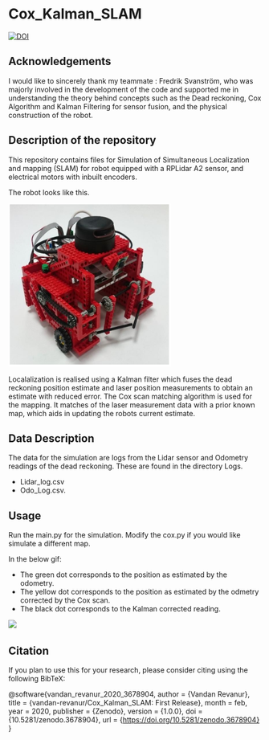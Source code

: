 # Cox_Kalman_SLAM

[![DOI](https://zenodo.org/badge/DOI/10.5281/zenodo.3678904.svg)](https://doi.org/10.5281/zenodo.3678904)

## Acknowledgements

I would like to sincerely thank my teammate : Fredrik Svanström, who was majorly involved in the development of the code and supported me in understanding the theory behind concepts such as the Dead reckoning, Cox Algorithm and Kalman Filtering for sensor fusion, and the physical construction of the robot. 

## Description of the repository

This repository contains files for Simulation of Simultaneous Localization and mapping (SLAM) for robot equipped with a RPLidar A2 sensor, and electrical motors with inbuilt encoders.

The robot looks like this. 

<img src="Media/robot.png" width="324" height="324">

Localalization is realised using a Kalman filter which fuses the dead reckoning position estimate and
laser position measurements to obtain an estimate with reduced error.
The Cox scan matching algorithm is used for the mapping. 
It matches of the laser measurement data with a prior known map,  which aids in updating the robots current estimate.



## Data Description

The data for the simulation are logs from the Lidar sensor and Odometry readings of the dead reckoning. 
These are found in the directory Logs. 
* Lidar_log.csv 
* Odo_Log.csv.

## Usage 
 
Run the main.py for the simulation. 
Modify the cox.py if you would like simulate a different map.

In the below gif: 
* The green dot corresponds to the position as estimated by the odometry.
* The yellow dot corresponds to the position as estimated by the odmetry corrected by the Cox scan.
* The black dot corresponds to the Kalman corrected reading.

![](Media/SLAM.gif)

## Citation

If you plan to use this for your research, please consider citing using the following BibTeX:

@software{vandan_revanur_2020_3678904,
  author       = {Vandan Revanur},
  title        = {vandan-revanur/Cox\_Kalman\_SLAM: First Release},
  month        = feb,
  year         = 2020,
  publisher    = {Zenodo},
  version      = {1.0.0},
  doi          = {10.5281/zenodo.3678904},
  url          = {https://doi.org/10.5281/zenodo.3678904}
}



